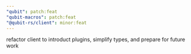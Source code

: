 ```yaml
---
"qubit": patch:feat
"qubit-macros": patch:feat
"@qubit-rs/client": minor:feat
---
```


refactor client to introduct plugins, simplify types, and prepare for future work
